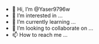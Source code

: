 - 👋 Hi, I’m @Yaser9796w
- 👀 I’m interested in ...
- 🌱 I’m currently learning ...
- 💞️ I’m looking to collaborate on ...
- 📫 How to reach me ...

<!---
Yaser9796w/Yaser9796w is a ✨ special ✨ repository because its `README.md` (this file) appears on your GitHub profile.
You can click the Preview link to take a look at your changes.
--->
